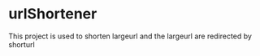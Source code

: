 # urlShortener
This project is used to shorten largeurl and the largeurl are redirected by shorturl
